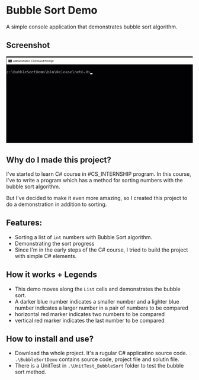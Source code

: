 # Bubble Sort Demo

A simple console application that demonstrates bubble sort algorithm.

## Screenshot
![Bubble Sort Demo Image](BubbleSortDemo.gif)

## Why do I made this project?

I've started to learn C# course in #CS_INTERNSHIP program. In this course, I've to write a program which has a method for sorting numbers with the bubble sort algorithm.

But I've decided to make it even more amazing, so I created this project to do a demonstration in addition to sorting.

## Features:

- Sorting a list of `int` numbers with Bubble Sort algorithm.
- Demonstrating the sort progress
- Since I'm in the early steps of the C# course, I tried to build the project with simple C#  elements.

## How it works + Legends
- This demo moves along the `List` cells and demonstrates the bubble sort.
- A darker blue number indicates a smaller number and a lighter blue number indicates a larger number in a pair of numbers to be compared
- horizontal red marker indicates two numbers to be compared
- vertical red marker indicates the last number to be compared

## How to install and use?
- Download tha whole project. It's a rugular C# applicatino source code. `.\BubbleSortDemo` contains source code, project file and solutin file.
- There is a UnitTest in `.\UnitTest_BubbleSort` folder to test the bubble sort method. 


